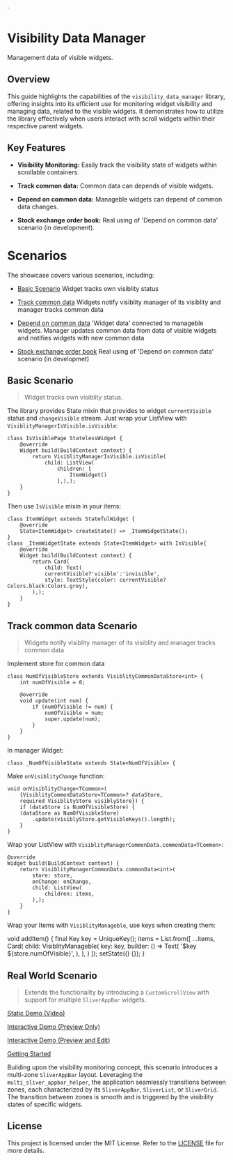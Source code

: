 `
  
  

# Visibility Data Manager

Management data of visible widgets.

  

## Overview

This guide highlights the capabilities of the `visibility_data_manager` library, offering insights into its efficient use for monitoring widget visibility and managing data, related to the visible widgets. It demonstrates how to utilize the library effectively when users interact with scroll widgets within their respective parent widgets.

  

## Key Features

  

-  **Visibility Monitoring:** Easily track the visibility state of widgets within scrollable containers.

-  **Track common data:** Common data can depends of visible widgets.

-  **Depend on common data:** Manageble widgets can depend of common data changes.

-  **Stock exchange order book:** Real using of 'Depend on common data' scenario (in development).

  

# Scenarios

  

The showcase covers various scenarios, including:

-  [Basic Scenario](#basic-scenario)
Widget tracks own visiblity status
  

- [Track common data](#track-common-data-scenario)
Widgets notify visiblity manager of its visiblity and manager tracks common data
  

- [Depend on common data](#depend-on-common-data-scenario)
'Widget data' connected to manageble widgets. Manager updates common data from data of visible widgets and notifies widgets with new common data
  

- [Stock exchange order book](#depend-on-common-data-scenario)
Real using of 'Depend on common data' scenario (in developmet)
  
  

## Basic Scenario

> Widget tracks own visiblity status.

The library provides State mixin that provides to widget `currentVisible` status and `changeVisible` stream.
Just wrap your ListView with `VisiblityManagerIsVisible.isVisible`:

    class IsVisiblePage StatelessWidget {
        @override
        Widget build(BuildContext context) {
            return VisiblityManagerIsVisible.isVisible(
                child: ListView(
                    children: [
                        ItemWidget()
                    ],),);
        }
    }
Then use `IsVisible` mixin in your items:

    class ItemWidget extends StatefulWidget {
        @override
        State<ItemWidget> createState() => _ItemWidgetState();
    }
    class _ItemWidgetState extends State<ItemWidget> with IsVisible{
        @override
        Widget build(BuildContext context) {
            return Card(
                child: Text(
                currentVisible?'visible':'invisible',
                style: TextStyle(color: currentVisible?Colors.black:Colors.grey),
            ),);
        }
    }

## Track common data Scenario

> Widgets notify visiblity manager of its visiblity and manager tracks common data

Implement store for common data

    class NumOfVisibleStore extends VisiblityCommonDataStore<int> {
        int numOfVisible = 0;

        @override
        void update(int num) {
            if (numOfVisible != num) {
                numOfVisible = num;
                super.update(num);
            }
        }
    }

In manager Widget:

    class _NumOfVisibleState extends State<NumOfVisible> {

Make `onVisiblityChange` function:

    void onVisiblityChange<TCommon>(
        {VisiblityCommonDataStore<TCommon>? dataStore,
        required VisiblityStore visiblyStore}) {
        if (dataStore is NumOfVisibleStore) {
        (dataStore as NumOfVisibleStore)
            .update(visiblyStore.getVisibleKeys().length);
        }
    }

Wrap your ListView with `VisiblityManagerCommonData.commonData<TCommon>`:

    @override
    Widget build(BuildContext context) {
        return VisiblityManagerCommonData.commonData<int>(
            store: store,
            onChange: onChange,
            child: ListView(
                children: items,
            ),);
        }
    }

Wrap your Items with `VisiblityManageble`, use keys when creating them:

  void addItem() {
    final Key key = UniqueKey();
    items = List<Widget>.from([
      ...items,
      Card(
        child: VisiblityManageble(
          key: key,
          builder: () => Text(
            '$key ${store.numOfVisible}',
          ),
        ),
      )
    ]);
    setState(() {});
  }
  
## Real World Scenario

  

> Extends the functionality by introducing a `CustomScrollView` with support for multiple `SliverAppBar` widgets.

  

[Static Demo (Video)](./widget_visibility_checker/doc/3.webm)

  

[Interactive Demo (Preview Only)](https://z91e06f291f0.zapp.page)

  

[Interactive Demo (Preview and Edit)](https://zapp.run/edit/flutter-z91e06f291f0)

  

[Getting Started](./showcase/lib/second_entry.dart)

  

Building upon the visibility monitoring concept, this scenario introduces a multi-zone `SliverAppBar` layout. Leveraging the `multi_sliver_appbar_helper`, the application seamlessly transitions between zones, each characterized by its `SliverAppBar`, `SliverList`, or `SliverGrid`. The transition between zones is smooth and is triggered by the visibility states of specific widgets.

  

## License

  

This project is licensed under the MIT License. Refer to the [LICENSE](./widget_visibility_checker/LICENSE) file for more details.
